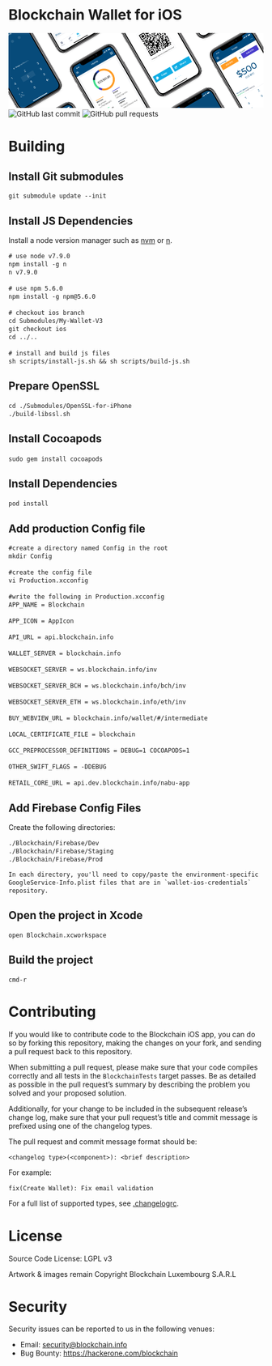 # Blockchain Wallet for iOS

![Banner](Documentation/Other/github_banner.png)
![GitHub last commit](https://img.shields.io/github/last-commit/blockchain/My-Wallet-V3-iOS.svg)
![GitHub pull requests](https://img.shields.io/github/issues-pr/blockchain/My-Wallet-V3-iOS.svg)

# Building

## Install Git submodules

    git submodule update --init

## Install JS Dependencies

Install a node version manager such as [nvm](https://github.com/creationix/nvm) or [n](https://github.com/tj/n).

    # use node v7.9.0
    npm install -g n
    n v7.9.0

    # use npm 5.6.0
    npm install -g npm@5.6.0

    # checkout ios branch
    cd Submodules/My-Wallet-V3
    git checkout ios
    cd ../..

    # install and build js files
    sh scripts/install-js.sh && sh scripts/build-js.sh

## Prepare OpenSSL

    cd ./Submodules/OpenSSL-for-iPhone
    ./build-libssl.sh

## Install Cocoapods
`sudo gem install cocoapods`

## Install Dependencies
`pod install`

## Add production Config file

    #create a directory named Config in the root
    mkdir Config

    #create the config file
    vi Production.xcconfig

    #write the following in Production.xcconfig
    APP_NAME = Blockchain

    APP_ICON = AppIcon

    API_URL = api.blockchain.info

    WALLET_SERVER = blockchain.info

    WEBSOCKET_SERVER = ws.blockchain.info/inv

    WEBSOCKET_SERVER_BCH = ws.blockchain.info/bch/inv

    WEBSOCKET_SERVER_ETH = ws.blockchain.info/eth/inv

    BUY_WEBVIEW_URL = blockchain.info/wallet/#/intermediate

    LOCAL_CERTIFICATE_FILE = blockchain

    GCC_PREPROCESSOR_DEFINITIONS = DEBUG=1 COCOAPODS=1

    OTHER_SWIFT_FLAGS = -DDEBUG

    RETAIL_CORE_URL = api.dev.blockchain.info/nabu-app

## Add Firebase Config Files

Create the following directories:

```
./Blockchain/Firebase/Dev
./Blockchain/Firebase/Staging
./Blockchain/Firebase/Prod
```

    In each directory, you'll need to copy/paste the environment-specific GoogleService-Info.plist files that are in `wallet-ios-credentials` repository.
## Open the project in Xcode

    open Blockchain.xcworkspace

## Build the project

    cmd-r

# Contributing

If you would like to contribute code to the Blockchain iOS app, you can do so by forking this repository, making the changes on your fork, and sending a pull request back to this repository.

When submitting a pull request, please make sure that your code compiles correctly and all tests in the `BlockchainTests` target passes. Be as detailed as possible in the pull request’s summary by describing the problem you solved and your proposed solution.

Additionally, for your change to be included in the subsequent release’s change log, make sure that your pull request’s title and commit message is prefixed using one of the changelog types.

The pull request and commit message format should be:

```
<changelog type>(<component>): <brief description>
```

For example:

```
fix(Create Wallet): Fix email validation
```

For a full list of supported types, see [.changelogrc](https://github.com/blockchain/My-Wallet-V3-iOS/blob/dev/.changelogrc#L6...L69).

# License

Source Code License: LGPL v3

Artwork & images remain Copyright Blockchain Luxembourg S.A.R.L

# Security

Security issues can be reported to us in the following venues:
* Email: security@blockchain.info
* Bug Bounty: https://hackerone.com/blockchain
